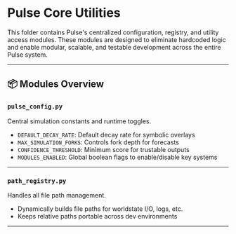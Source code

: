 # Pulse Core Utilities

This folder contains Pulse's centralized configuration, registry, and utility access modules. These modules are designed to eliminate hardcoded logic and enable modular, scalable, and testable development across the entire Pulse system.

---

## 📦 Modules Overview

### `pulse_config.py`
Central simulation constants and runtime toggles.

- `DEFAULT_DECAY_RATE`: Default decay rate for symbolic overlays
- `MAX_SIMULATION_FORKS`: Controls fork depth for forecasts
- `CONFIDENCE_THRESHOLD`: Minimum score for trustable outputs
- `MODULES_ENABLED`: Global boolean flags to enable/disable key systems

---

### `path_registry.py`
Handles all file path management.

- Dynamically builds file paths for worldstate I/O, logs, etc.
- Keeps relative paths portable across dev environments

---
